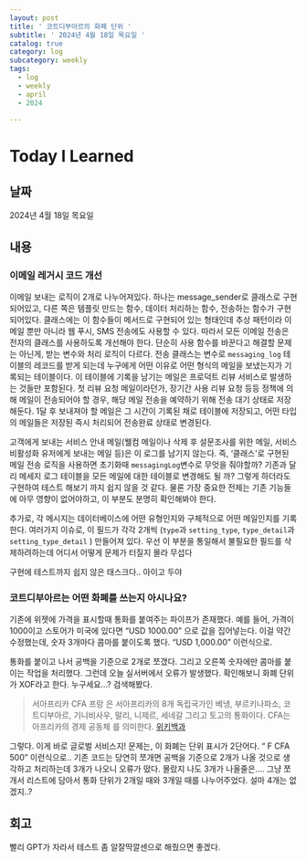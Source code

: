 ```yaml
---
layout: post
title: ' 코트디부아르의 화폐 단위 '
subtitle: ' 2024년 4월 18일 목요일 '
catalog: true
category: log
subcategory: weekly
tags:
  - log
  - weekly
  - april
  - 2024

---
```


# Today I Learned

## 날짜

2024년 4월 18일 목요일

## 내용

### 이메일 레거시 코드 개선

 이메일 보내는 로직이 2개로 나누어져있다. 하나는 message_sender로 클래스로 구현되어있고, 다른 쪽은 템플릿 만드는 함수, 데이터 처리하는 함수, 전송하는 함수가 구현되어있다. 클래스에는 이 함수들이 메서드로 구현되어 있는 형태인데 추상 패턴이라 이메일 뿐만 아니라 웹 푸시, SMS 전송에도 사용할 수 있다. 따라서 모든 이메일 전송은 전자의 클래스를 사용하도록 개선해야 한다. 단순히 사용 함수를 바꾼다고 해결할 문제는 아닌게, 받는 변수와 처리 로직이 다르다. 전송 클래스는 변수로 `messaging_log` 테이블의 레코드를 받게 되는데 누구에게 어떤 이유로 어떤 형식의 메일을 보냈는지가 기록되는 테이블이다. 이 테이블에 기록을 남기는 메일은 프로덕트 리뷰 서비스로 발생하는 것들만 포함된다. 첫 리뷰 요청 메일이라던가, 장기간 사용 리뷰 요청 등등 정책에 의해 메일이 전송되어야 할 경우, 해당 메일 전송을 예약하기 위해 전송 대기 상태로 저장해둔다. 1달 후 보내져야 할 메일은 그 시간이 기록된 채로 테이블에 저장되고, 어떤 타입의 메일들은 저장된 즉시 처리되어 전송완료 상태로 변경된다.

 고객에게 보내는 서비스 안내 메일(웰컴 메일이나 삭제 후 설문조사를 위한 메일, 서비스 비활성화 유저에게 보내는 메일 등)은 이 로그를 남기지 않는다. 즉, ‘클래스'로 구현된 메일 전송 로직을 사용하면 초기화때 `messagingLog`변수로 무엇을 줘야할까? 기존과 달리 메세지 로그 테이블을 모든 메일에 대한 테이블로 변경해도 될 까? 그렇게 하더라도 구현하여 테스트 해보기 까지 쉽지 않을 것 같다. 물론 가장 중요한 전제는 기존 기능들에 아무 영향이 없어야하고, 이 부분도 분명히 확인해봐야 한다. 

 추가로, 각 메시지는 데이터베이스에 어떤 유형인지와 구체적으로 어떤 메일인지를 기록한다. 여러가지 이슈로, 이 필드가 각각 2개씩 (`type`과 `setting_type`, `type_detail`과`setting_type_detail`  ) 만들어져 있다. 우선 이 부분을 통일해서 불필요한 필드를 삭제하려하는데 어디서 어떻게 문제가 터질지 몰라 무섭다

구현에 테스트까지 쉽지 않은 태스크다.. 아이고 두야

### 코트디부아르는 어떤 화폐를 쓰는지 아시나요?

 기존에 위젯에 가격을 표시할때 통화를 붙여주는 파이프가 존재했다. 예를 들어, 가격이 1000이고 스토어가 미국에 있다면 “USD 1000.00” 으로 값을 집어넣는다. 이걸 약간 수정했는데, 숫자 3개마다 콤마를 붙이도록 했다. “USD 1,000.00” 이런식으로.

 통화를 붙이고 나서 공백을 기준으로 2개로 쪼갰다. 그리고 오른쪽 숫자에만 콤마를 붙이는 작업을 처리했다. 그런데 오늘 실서버에서 오류가 발생했다. 확인해보니 화폐 단위가 XOF라고 한다. 누구세요…? 검색해봤다.

> 서아프리카 CFA 프랑 은 서아프리카의 8개 독립국가인 베냉, 부르키나파소, 코트디부아르, 기니비사우, 말리, 니제르, 세네갈 그리고 토고의 통화이다. CFA는 아프리카의 경제 공동체 를 의미한다. [위키백과](https://ko.wikipedia.org/wiki/%EC%84%9C%EC%95%84%ED%94%84%EB%A6%AC%EC%B9%B4_CFA_%ED%94%84%EB%9E%91)
> 

그렇다. 이게 바로 글로벌 서비스지! 문제는, 이 화폐는 단위 표시가 2단어다. “ F CFA 500” 이런식으로.. 기존 코드는 당연히 쪼개면 공백을 기준으로 2개가 나올 것으로 생각하고 처리하는데 3개가 나오니 오류가 떴다. 몰랐지 나도 3개가 나올줄은…. 그냥 쪼개서 리스트에 담아서 통화 단위가 2개일 때와 3개일 때를 나누어주었다. 설마 4개는 없겠지..?

## 회고

빨리 GPT가 자라서 테스트 좀 알잘딱깔센으로 해줬으면 좋겠다.